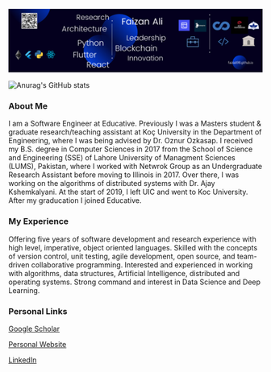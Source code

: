 <!--
**faizanaliedu/faizanaliedu** is a ✨ _special_ ✨ repository because its `README.md` (this file) appears on your GitHub profile.

Here are some ideas to get you started:

- 🔭 I’m currently working on ...
- 🌱 I’m currently learning ...
- 👯 I’m looking to collaborate on ...
- 🤔 I’m looking for help with ...
- 💬 Ask me about ...
- 📫 How to reach me: ...
- 😄 Pronouns: ...
- ⚡ Fun fact: ...
-->

![alt text](https://github.com/faizanaliedu/faizanaliedu/blob/main/banner.png?raw=true)

![Anurag's GitHub stats](https://github-readme-stats.vercel.app/api?username=faiziali98&show_icons=true&theme=radical)

### About Me

I am a Software Engineer at Educative. Previously I was a Masters student & graduate research/teaching assistant at Koç University in the Department of Engineering, where I was being advised by Dr. Oznur Ozkasap. I received my B.S. degree in Computer Sciences in 2017 from the School of Science and Engineering (SSE) of Lahore University of Managment Sciences (LUMS), Pakistan, where I worked with Netwrok Group as an Undergraduate Research Assistant before moving to Illinois in 2017. Over there, I was working on the algorithms of distributed systems with Dr. Ajay Kshemkalyani. At the start of 2019, I left UIC and went to Koc University. After my graducation I joined Educative.

### My Experience

Offering five years of software development and research experience with high level, imperative, object oriented languages. Skilled with the concepts of version control, unit testing, agile development, open source, and team-driven collaborative programming. Interested and experienced in working with algorithms, data structures, Artificial Intelligence, distributed and operating systems. Strong command and interest in Data Science and Deep Learning.

### Personal Links

[Google Scholar](https://scholar.google.com.tr/citations?user=vWkIM_cAAAAJ&hl=en)

[Personal Website](https://faiziali98.github.io/)

[LinkedIn](https://www.linkedin.com/in/faiziali436/)
